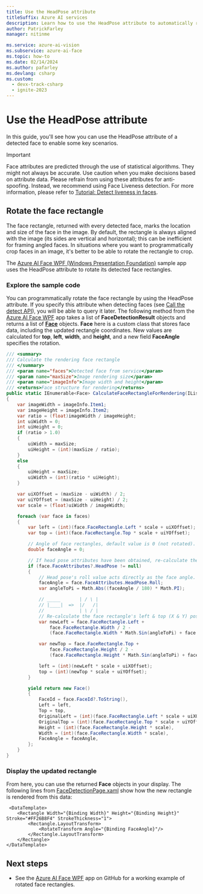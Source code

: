 ```yaml
---
title: Use the HeadPose attribute
titleSuffix: Azure AI services
description: Learn how to use the HeadPose attribute to automatically rotate the face rectangle or detect head gestures in a video feed.
author: PatrickFarley
manager: nitinme

ms.service: azure-ai-vision
ms.subservice: azure-ai-face
ms.topic: how-to
ms.date: 02/14/2024
ms.author: pafarley
ms.devlang: csharp
ms.custom:
  - devx-track-csharp
  - ignite-2023
---
```


# Use the HeadPose attribute

In this guide, you'll see how you can use the HeadPose attribute of a detected face to enable some key scenarios.

> [!IMPORTANT]
> Face attributes are predicted through the use of statistical algorithms. They might not always be accurate. Use caution when you make decisions based on attribute data. Please refrain from using these attributes for anti-spoofing. Instead, we recommend using Face Liveness detection. For more information, please refer to [Tutorial: Detect liveness in faces](/azure/ai-services/computer-vision/tutorials/liveness). 

## Rotate the face rectangle

The face rectangle, returned with every detected face, marks the location and size of the face in the image. By default, the rectangle is always aligned with the image (its sides are vertical and horizontal); this can be inefficient for framing angled faces. In situations where you want to programmatically crop faces in an image, it's better to be able to rotate the rectangle to crop.

The [Azure AI Face WPF (Windows Presentation Foundation)](https://github.com/Azure-Samples/azure-ai-vision/tree/main/face/DemoWPF) sample app uses the HeadPose attribute to rotate its detected face rectangles.

### Explore the sample code

You can programmatically rotate the face rectangle by using the HeadPose attribute. If you specify this attribute when detecting faces (see [Call the detect API](identity-detect-faces.md)), you will be able to query it later. The following method from the [Azure AI Face WPF](https://github.com/Azure-Samples/azure-ai-vision/tree/main/face/DemoWPF) app takes a list of **FaceDetectionResult** objects and returns a list of **[Face](https://github.com/Azure-Samples/azure-ai-vision/blob/main/face/DemoWPF/Sample-WPF/Controls/Face.cs)** objects. **Face** here is a custom class that stores face data, including the updated rectangle coordinates. New values are calculated for **top**, **left**, **width**, and **height**, and a new field **FaceAngle** specifies the rotation.

```csharp
/// <summary>
/// Calculate the rendering face rectangle
/// </summary>
/// <param name="faces">Detected face from service</param>
/// <param name="maxSize">Image rendering size</param>
/// <param name="imageInfo">Image width and height</param>
/// <returns>Face structure for rendering</returns>
public static IEnumerable<Face> CalculateFaceRectangleForRendering(IList<FaceDetectionResult> faces, int maxSize, Tuple<int, int> imageInfo)
{
    var imageWidth = imageInfo.Item1;
    var imageHeight = imageInfo.Item2;
    var ratio = (float)imageWidth / imageHeight;
    int uiWidth = 0;
    int uiHeight = 0;
    if (ratio > 1.0)
    {
        uiWidth = maxSize;
        uiHeight = (int)(maxSize / ratio);
    }
    else
    {
        uiHeight = maxSize;
        uiWidth = (int)(ratio * uiHeight);
    }

    var uiXOffset = (maxSize - uiWidth) / 2;
    var uiYOffset = (maxSize - uiHeight) / 2;
    var scale = (float)uiWidth / imageWidth;

    foreach (var face in faces)
    {
        var left = (int)(face.FaceRectangle.Left * scale + uiXOffset);
        var top = (int)(face.FaceRectangle.Top * scale + uiYOffset);

        // Angle of face rectangles, default value is 0 (not rotated).
        double faceAngle = 0;

        // If head pose attributes have been obtained, re-calculate the left & top (X & Y) positions.
        if (face.FaceAttributes?.HeadPose != null)
        {
            // Head pose's roll value acts directly as the face angle.
            faceAngle = face.FaceAttributes.HeadPose.Roll;
            var angleToPi = Math.Abs((faceAngle / 180) * Math.PI);

            // _____       | / \ |
            // |____|  =>  |/   /|
            //             | \ / |
            // Re-calculate the face rectangle's left & top (X & Y) positions.
            var newLeft = face.FaceRectangle.Left +
                face.FaceRectangle.Width / 2 -
                (face.FaceRectangle.Width * Math.Sin(angleToPi) + face.FaceRectangle.Height * Math.Cos(angleToPi)) / 2;

            var newTop = face.FaceRectangle.Top +
                face.FaceRectangle.Height / 2 -
                (face.FaceRectangle.Height * Math.Sin(angleToPi) + face.FaceRectangle.Width * Math.Cos(angleToPi)) / 2;

            left = (int)(newLeft * scale + uiXOffset);
            top = (int)(newTop * scale + uiYOffset);
        }

        yield return new Face()
        {
            FaceId = face.FaceId?.ToString(),
            Left = left,
            Top = top,
            OriginalLeft = (int)(face.FaceRectangle.Left * scale + uiXOffset),
            OriginalTop = (int)(face.FaceRectangle.Top * scale + uiYOffset),
            Height = (int)(face.FaceRectangle.Height * scale),
            Width = (int)(face.FaceRectangle.Width * scale),
            FaceAngle = faceAngle,
        };
    }
}
```

### Display the updated rectangle

From here, you can use the returned **Face** objects in your display. The following lines from [FaceDetectionPage.xaml](https://github.com/Azure-Samples/azure-ai-vision/blob/main/face/DemoWPF/Sample-WPF/Controls/FaceDetectionPage.xaml) show how the new rectangle is rendered from this data:

```xaml
 <DataTemplate>
    <Rectangle Width="{Binding Width}" Height="{Binding Height}" Stroke="#FF26B8F4" StrokeThickness="1">
        <Rectangle.LayoutTransform>
            <RotateTransform Angle="{Binding FaceAngle}"/>
        </Rectangle.LayoutTransform>
    </Rectangle>
</DataTemplate>
```

## Next steps

* See the [Azure AI Face WPF](https://github.com/Azure-Samples/azure-ai-vision/tree/main/face/DemoWPF) app on GitHub for a working example of rotated face rectangles.
